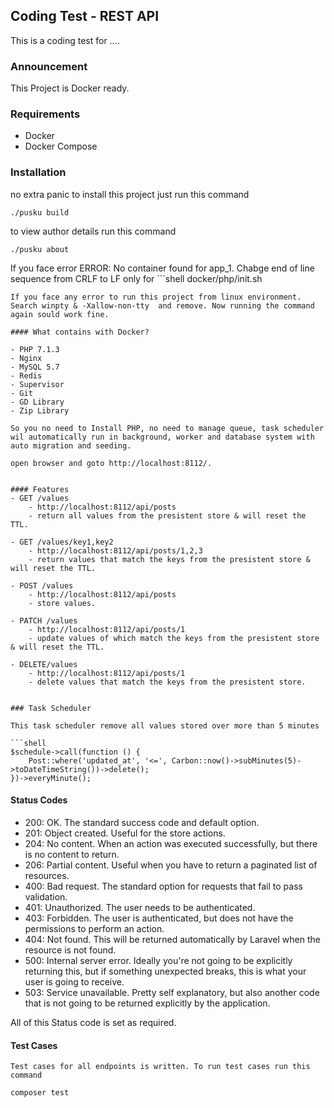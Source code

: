 ## Coding Test - REST API
This is a coding test for ....

### Announcement
This Project is Docker ready.

### Requirements
* Docker
* Docker Compose


### Installation
no extra panic to install this project just run this command

```shell
./pusku build
```

to view author details run this command

```shell
./pusku about
```
If you face error ERROR: No container found for app_1. Chabge end of line sequence from CRLF to LF only for ```shell
docker/php/init.sh
```
If you face any error to run this project from linux environment. Search winpty & -Xallow-non-tty  and remove. Now running the command again sould work fine.

#### What contains with Docker?

- PHP 7.1.3
- Nginx
- MySQL 5.7
- Redis
- Supervisor
- Git
- GD Library
- Zip Library

So you no need to Install PHP, no need to manage queue, task scheduler wil automatically run in background, worker and database system with auto migration and seeding.

open browser and goto http://localhost:8112/. 


#### Features
- GET /values
    - http://localhost:8112/api/posts
    - return all values from the presistent store & will reset the TTL.

- GET /values/key1,key2
    - http://localhost:8112/api/posts/1,2,3
    - return values that match the keys from the presistent store & will reset the TTL.

- POST /values
    - http://localhost:8112/api/posts
    - store values.

- PATCH /values
    - http://localhost:8112/api/posts/1
    - update values of which match the keys from the presistent store & will reset the TTL.

- DELETE/values
    - http://localhost:8112/api/posts/1
    - delete values that match the keys from the presistent store.


### Task Scheduler

This task scheduler remove all values stored over more than 5 minutes

```shell
$schedule->call(function () {
    Post::where('updated_at', '<=', Carbon::now()->subMinutes(5)->toDateTimeString())->delete();
})->everyMinute();
```

#### Status Codes

- 200: OK. The standard success code and default option.
- 201: Object created. Useful for the store actions.
- 204: No content. When an action was executed successfully, but there is no content to return.
- 206: Partial content. Useful when you have to return a paginated list of resources.
- 400: Bad request. The standard option for requests that fail to pass validation.
- 401: Unauthorized. The user needs to be authenticated.
- 403: Forbidden. The user is authenticated, but does not have the permissions to perform an action.
- 404: Not found. This will be returned automatically by Laravel when the resource is not found.
- 500: Internal server error. Ideally you're not going to be explicitly returning this, but if something unexpected breaks, this is what your user is going to receive.
- 503: Service unavailable. Pretty self explanatory, but also another code that is not going to be returned explicitly by the application.

All of this Status code is set as required.

#### Test Cases 
    Test cases for all endpoints is written. To run test cases run this command
```shell
composer test
```